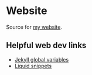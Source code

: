 # Website

Source for [my website](https://picoveravr.github.io).

## Helpful web dev links
 - [Jekyll global variables](https://jekyllrb.com/docs/variables/)
 - [Liquid snippets](https://jekyllrb.com/docs/liquid/filters/)

